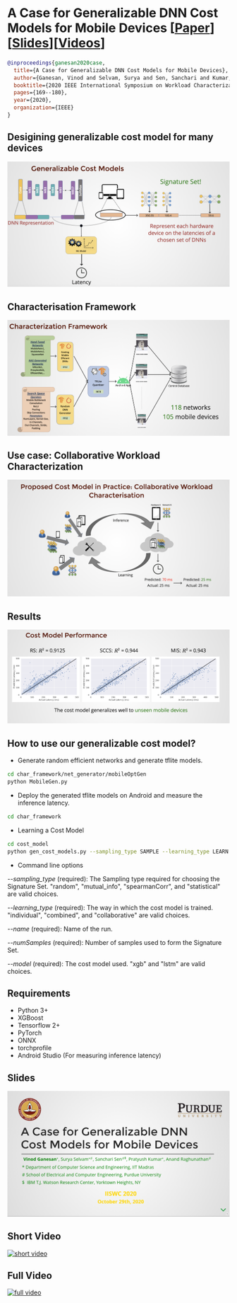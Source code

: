 # A Case for Generalizable DNN Cost Models for Mobile Devices [[Paper](https://vinodganesan.github.io/files/Generalizable_DNN_Cost_Models_IISWC_2020.pdf)][[Slides](https://slides.com/pratyushkumarpanda/deck/fullscreen?token=QQC26kZT)][[Videos](https://youtu.be/Mh1c-tNWRoc)]

```BibTex
@inproceedings{ganesan2020case,
  title={A Case for Generalizable DNN Cost Models for Mobile Devices},
  author={Ganesan, Vinod and Selvam, Surya and Sen, Sanchari and Kumar, Pratyush and Raghunathan, Anand},
  booktitle={2020 IEEE International Symposium on Workload Characterization (IISWC)},
  pages={169--180},
  year={2020},
  organization={IEEE}
}
```
## Desigining generalizable cost model for many devices
![](figures/overview.png)

## Characterisation Framework
![](figures/char_framework.png)

## Use case: Collaborative Workload Characterization
![](figures/Collaborative.png)

## Results
![](figures/Results.png)

## How to use our generalizable cost model?

* Generate random efficient networks and generate tflite models.

```bash
cd char_framework/net_generator/mobileOptGen
python MobileGen.py
```
* Deploy the generated tflite models on Android and measure the inference latency.

```bash
cd char_framework

```

* Learning a Cost Model
```bash
cd cost_model
python gen_cost_models.py --sampling_type SAMPLE --learning_type LEARN  --name NAME  --numSamples SAMPLE --model MODEL 
```
* Command line options

*--sampling\_type* (required): The Sampling type required for choosing the Signature Set. "random", "mutual\_info", "spearmanCorr", and "statistical" are valid choices. 

*--learning_type* (required): The way in which the cost model is trained. "individual", "combined", and "collaborative" are valid choices. 

*--name* (required): Name of the run.

*--numSamples* (required): Number of samples used to form the Signature Set. 

*--model* (required): The cost model used. "xgb" and "lstm" are valid choices. 


## Requirements

* Python 3+
* XGBoost
* Tensorflow 2+
* PyTorch
* ONNX
* torchprofile
* Android Studio (For measuring inference latency) 

## Slides
[![slides](figures/slides.png)](https://slides.com/pratyushkumarpanda/deck/fullscreen?token=QQC26kZT)

## Short Video
[![short video](https://img.youtube.com/vi/fOcvznSENUU/maxresdefault.jpg)](https://youtu.be/fOcvznSENUU)

## Full Video
[![full video](https://img.youtube.com/vi/Mh1c-tNWRoc/maxresdefault.jpg)](https://youtu.be/Mh1c-tNWRoc)
